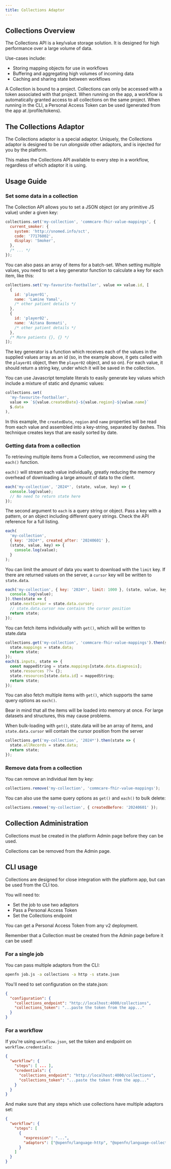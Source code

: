 ```yaml
---
title: Collections Adaptor
---
```


## Collections Overview

The Collections API is a key/value storage solution. It is designed for high
performance over a large volume of data.

Use-cases include:

- Storing mapping objects for use in workflows
- Buffering and aggregating high volumes of incoming data
- Caching and sharing state between workflows

A Collection is bound to a project. Collections can only be accessed with a
token associated with that project. When running on the app, a workflow is
automatically granted access to all collections on the same project. When
running in the CLI, a Personal Access Token can be used (generated from the app
at /profile/tokens).

## The Collections Adaptor

The Collections adaptor is a special adaptor. Uniquely, the Collections adaptor
is designed to be run _alongside_ other adaptors, and is injected for you by the
platform.

This makes the Collections API available to every step in a workflow, regardless
of which adaptor it is using.

## Usage Guide

### Set some data in a collection

The Collection API allows you to set a JSON object (or any primitive JS value)
under a given key:

```js
collections.set('my-collection', 'commcare-fhir-value-mappings', {
  current_smoker: {
    system: 'http://snomed.info/sct',
    code: '77176002',
    display: 'Smoker',
  },
  /* ... */
});
```

You can also pass an array of items for a batch-set. When setting multiple
values, you need to set a key generator function to calculate a key for each
item, like this:

```js
collections.set('my-favourite-footballer', value => value.id, [
  {
    id: 'player01',
    name: 'Lamine Yamal',
    /* other patient details */
  },
  {
    id: 'player02',
    name: 'Aitana Bonmati',
    /* other patient details */
  },
  /* More patients {}, {} */
]);
```

The key generator is a function which receives each of the values in the
supplied values array as an id (so, in the example above, it gets called with
the `player01` object, then the `player02` object, and so on). For each value,
it should return a string key, under which it will be saved in the collection.

You can use Javascript template literals to easily generate key values which
include a mixture of static and dynamic values:

```js
collections.set(
  'my-favourite-footballer',
  value => `${value.createdDate}-${value.region}-${value.name}`
  $.data
),
```

In this example, the `createdDate`, `region` and `name` properties will be read
from each value and assembled into a key-string, separated by dashes. This
technique creates keys that are easily sorted by date.

### Getting data from a collection

To retrieving multiple items from a Collection, we recommend using the `each()`
function.

`each()` will stream each value individually, greatly reducing the memory
overhead of downloading a large amount of data to the client.

```js
each('my-collection', '2024*', (state, value, key) => {
  console.log(value);
  // No need to return state here
});
```

The second argument to `each` is a query string or object. Pass a key with a
pattern, or an object including different query strings. Check the API reference
for a full listing.

```js
each(
  'my-collection',
  { key: '2024*', created_after: '20240601' },
  (state, value, key) => {
    console.log(value);
  }
);
```

You can limit the amount of data you want to download with the `limit` key. If
there are returned values on the server, a `cursor` key will be written to
`state.data`.

```js
each('my-collection', { key: '2024*', limit: 1000 }, (state, value, key) => {
  console.log(value);
}).then(state => {
  state.nextCursor = state.data.cursor;
  // state.data.cursor now contains the cursor position
  return state;
});
```

You can fetch items individually with `get()`, which will be written to
state.data

```js
collections.get('my-collection', 'commcare-fhir-value-mappings').then(state => {
  state.mappings = state.data;
  return state;
});
each($.inputs, state => {
  const mappedString = state.mappings[state.data.diagnosis];
  state.resources ??= {};
  state.resources[state.data.id] = mappedString;
  return state;
});
```

You can also fetch multiple items with `get()`, which supports the same query
options as `each()`.

Bear in mind that all the items will be loaded into memory at once. For large
datasets and structures, this may cause problems.

When bulk-loading with `get()`, state.data will be an array of items, and
`state.data.cursor` will contain the cursor position from the server

```js
collections.get('my-collection', '2024*').then(state => {
  state.allRecords = state.data;
  return state;
});
```

### Remove data from a collection

You can remove an individual item by key:

```js
collections.remove('my-collection', 'commcare-fhir-value-mappings');
```

You can also use the same query options as `get()` and `each()` to bulk delete:

```js
collections.remove('my-collection', { createdBefore: '20240601' });
```

## Collection Administration

Collections must be created in the platform Admin page before they can be used.

Collections can be removed from the Admin page.

## CLI usage

Collections are designed for close integration with the platform app, but can be
used from the CLI too.

You will need to:

- Set the job to use two adaptors
- Pass a Personal Access Token
- Set the Collections endpoint

You can get a Personal Access Token from any v2 deployment.

Remember that a Collection must be created from the Admin page before it can be
used!

### For a single job

You can pass multiple adaptors from the CLI:

```bash
openfn job.js -a collections -a http -s state.json
```

You'll need to set configuration on the state.json:

```json
{
  "configuration": {
    "collections_endpoint": "http://localhost:4000/collections",
    "collections_token": "...paste the token from the app..."
  }
}
```

### For a workflow

If you're using `workflow.json`, set the token and endpoint on
`workflow.credentials`:

```json
{
  "workflow": {
    "steps": [ ... ],
    "credentials": {
      "collections_endpoint": "http://localhost:4000/collections",
      "collections_token": "...paste the token from the app..."
    }
  }
}
```

And make sure that any steps which use collections have multiple adaptors set:

```json
{
  "workflow": {
    "steps": [
      {
        "expression": "...",
        "adaptors": ["@openfn/language-http", "@openfn/language-collections"]
      }
    ]
  }
}
```
